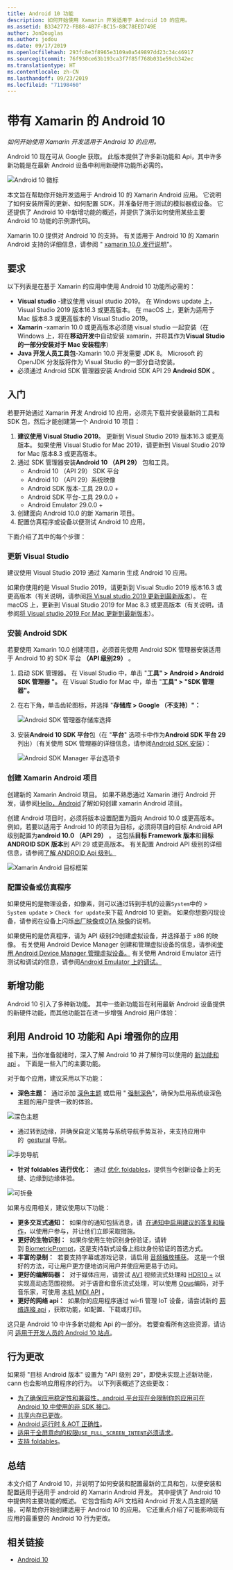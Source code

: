 ```yaml
---
title: Android 10 功能
description: 如何开始使用 Xamarin 开发适用于 Android 10 的应用。
ms.assetid: B3342772-FB88-4B7F-BC15-8BC78EED749E
author: JonDouglas
ms.author: jodou
ms.date: 09/17/2019
ms.openlocfilehash: 293fc8e3f8965e3109a0a549897dd23c34c46917
ms.sourcegitcommit: 76f930ce63b193ca3f7f85f768b031e59cb342ec
ms.translationtype: HT
ms.contentlocale: zh-CN
ms.lasthandoff: 09/23/2019
ms.locfileid: "71198460"
---
```

# <a name="android-10-with-xamarin"></a>带有 Xamarin 的 Android 10

_如何开始使用 Xamarin 开发适用于 Android 10 的应用。_

Android 10 现在可从 Google 获取。 此版本提供了许多新功能和 Api，其中许多新功能是在最新 Android 设备中利用新硬件功能所必需的。

![Android 10 徽标](~/android/platform/android-10-images/android10_black.png)

本文旨在帮助你开始开发适用于 Android 10 的 Xamarin Android 应用。 它说明了如何安装所需的更新、如何配置 SDK，并准备好用于测试的模拟器或设备。 它还提供了 Android 10 中新增功能的概述，并提供了演示如何使用某些主要 Android 10 功能的示例源代码。

Xamarin 10.0 提供对 Android 10 的支持。 有关适用于 Android 10 的 Xamarin Android 支持的详细信息，请参阅 " [xamarin 10.0 发行说明](https://docs.microsoft.com/xamarin/android/release-notes/10/10.0)"。

## <a name="requirements"></a>要求

以下列表是在基于 Xamarin 的应用中使用 Android 10 功能所必需的：

- **Visual studio** -建议使用 visual studio 2019。 在 Windows update 上，Visual Studio 2019 版本16.3 或更高版本。 在 macOS 上，更新为适用于 Mac 版本8.3 或更高版本的 Visual Studio 2019。
- **Xamarin** -xamarin 10.0 或更高版本必须随 visual studio 一起安装（在 Windows 上，将在**移动开发**中自动安装 xamarin，并将其作为**Visual Studio 的一部分安装对于 Mac 安装程序**）
- **Java 开发人员工具包**-Xamarin 10.0 开发需要 JDK 8。 Microsoft 的 OpenJDK 分发版将作为 Visual Studio 的一部分自动安装。
- 必须通过 Android SDK 管理器安装 Android SDK API 29 **Android SDK** 。

## <a name="get-started"></a>入门

若要开始通过 Xamarin 开发 Android 10 应用，必须先下载并安装最新的工具和 SDK 包，然后才能创建第一个 Android 10 项目：

1. **建议使用 Visual Studio 2019**。 更新到 Visual Studio 2019 版本16.3 或更高版本。 如果使用 Visual Studio for Mac 2019，请更新到 Visual Studio 2019 for Mac 版本8.3 或更高版本。
2. 通过 SDK 管理器安装**Android 10 （API 29）** 包和工具。
    - Android 10 （API 29） SDK 平台
    - Android 10 （API 29）系统映像
    - Android SDK 版本-工具 29.0.0 +
    - Android SDK 平台-工具 29.0.0 +
    - Android Emulator 29.0.0 +
3. 创建面向 Android 10.0 的新 Xamarin 项目。
4. 配置仿真程序或设备以便测试 Android 10 应用。

下面介绍了其中的每个步骤：

### <a name="update-visual-studio"></a>更新 Visual Studio

建议使用 Visual Studio 2019 通过 Xamarin 生成 Android 10 应用。

如果你使用的是 Visual Studio 2019，请更新到 Visual Studio 2019 版本16.3 或更高版本（有关说明，请参阅[将 Visual studio 2019 更新到最新版本](https://docs.microsoft.com/visualstudio/install/update-visual-studio)）。 在 macOS 上，更新到 Visual Studio 2019 for Mac 8.3 或更高版本（有关说明，请参阅[将 Visual studio 2019 For Mac 更新到最新版本](https://docs.microsoft.com/en-us/visualstudio/mac/update)）。

### <a name="install-the-android-sdk"></a>安装 Android SDK

若要使用 Xamarin 10.0 创建项目，必须首先使用 Android SDK 管理器安装适用于 Android 10 的 SDK 平台 **（API 级别29）** 。

1. 启动 SDK 管理器。 在 Visual Studio 中，单击 "**工具" > Android > Android SDK 管理器 "。** 在 Visual Studio for Mac 中，单击 "**工具" > "SDK 管理器"。**
2. 在右下角，单击齿轮图标，并选择 "**存储库 > Google （不支持）"：**

    ![Android SDK 管理器存储库选择](~/android/platform/android-10-images/sdkrepository.png)

3. 安装**Android 10 SDK 平台**包（在 "**平台**" 选项卡中作为**Android SDK 平台 29**列出）（有关使用 SDK 管理器的详细信息，请参阅[Android SDK 安装](https://docs.microsoft.com/en-us/xamarin/android/get-started/installation/android-sdk)）：

    ![Android SDK Manager 平台选项卡](~/android/platform/android-10-images/sdkplatforms.png)

### <a name="create-a-xamarinandroid-project"></a>创建 Xamarin Android 项目

创建新的 Xamarin Android 项目。 如果不熟悉通过 Xamarin 进行 Android 开发，请参阅[Hello，Android](https://docs.microsoft.com/en-us/xamarin/android/get-started/hello-android/index)了解如何创建 xamarin Android 项目。

创建 Android 项目时，必须将版本设置配置为面向 Android 10.0 或更高版本。 例如，若要以适用于 Android 10 的项目为目标，必须将项目的目标 Android API 级别配置为**android 10.0 （API 29）** 。 这包括**目标 Framework 版本**和**目标 ANDROID SDK 版本**到 API 29 或更高版本。 有关配置 Android API 级别的详细信息，请参阅[了解 ANDROID Api 级别。](https://docs.microsoft.com/en-us/xamarin/android/app-fundamentals/android-api-levels)

![Xamarin Android 目标框架](~/android/platform/android-10-images/targetframework.png)

### <a name="configure-a-device-or-emulator"></a>配置设备或仿真程序

如果使用的是物理设备，如像素，则可以通过转到手机的设置`System`中的 >  `System update`  >  `Check for update`来下载 Android 10 更新。 如果你想要闪现设备，请参阅在设备上闪烁[出厂映像](https://developers.google.com/android/ota)或[OTA 映像](https://developers.google.com/android/ota)的说明。

如果使用的是仿真程序，请为 API 级别29创建虚拟设备，并选择基于 x86 的映像。 有关使用 Android Device Manager 创建和管理虚拟设备的信息，请参阅[使用 Android Device Manager 管理虚拟设备。](https://docs.microsoft.com/en-us/xamarin/android/get-started/installation/android-emulator/device-manager) 有关使用 Android Emulator 进行测试和调试的信息，请参阅[Android Emulator 上的调试。](https://docs.microsoft.com/en-us/xamarin/android/deploy-test/debugging/debug-on-emulator)

## <a name="new-features"></a>新增功能

Android 10 引入了多种新功能。 其中一些新功能旨在利用最新 Android 设备提供的新硬件功能，而其他功能旨在进一步增强 Android 用户体验：

## <a name="enhance-your-app-with-android-10-features-and-apis"></a>利用 Android 10 功能和 Api 增强你的应用

接下来，当你准备就绪时，深入了解 Android 10 并了解你可以使用的 [新功能和 api](https://developer.android.com/preview/api-overview.html) 。 下面是一些入门的主要功能。

对于每个应用，建议采用以下功能：

- **深色主题：**  通过添加 [深色主题](https://developer.android.com/preview/features/darktheme) 或启用 " [强制深色](https://developer.android.com/preview/features/darktheme#force_dark)"，确保为启用系统级深色主题的用户提供一致的体验。

![深色主题](~/android/platform/android-10-images/darktheme.png)

- 通过转到边缘，并确保自定义笔势与系统导航手势互补，来支持应用中的  [gestural](https://developer.android.com/preview/features/gesturalnav) 导航。

![手势导航](~/android/platform/android-10-images/gesturenavigation.png)

- **针对 foldables 进行优化：**  通过 [优化 foldables](https://developer.android.com/preview/features/foldables)，提供当今创新设备上的无缝、边缘到边缘体验。

![可折叠](~/android/platform/android-10-images/foldable.png)

如果与应用相关，建议使用以下功能：

- **更多交互式通知：**  如果你的通知包括消息，请  [在通知中启用建议的答复和操作](https://developer.android.com/preview/features#smart-suggestions)，以使用户参与，并让他们立即采取措施。
- **更好的生物识别：**  如果你使用生物识别身份验证，请转到 [BiometricPrompt](https://developer.android.com/reference/androidx/biometric/BiometricPrompt)，这是支持新式设备上指纹身份验证的首选方式。
- **丰富的录制：**  若要支持字幕或游戏记录，请启用 [音频播放捕获](https://developer.android.com/preview/features/playback-capture)。 这是一个很好的方法，可让用户更方便地访问用户并使应用更易于访问。
- **更好的编解码器：**  对于媒体应用，请尝试 [AV1](https://en.wikipedia.org/wiki/AV1) 视频流式处理和 [HDR10 +](https://en.wikipedia.org/wiki/High-dynamic-range_video#HDR10+) 以实现高动态范围视频。 对于语音和音乐流式处理，可以使用 [Opus](http://opus-codec.org/)编码，对于音乐家，可使用 [本机 MIDI API](https://developer.android.com/preview/features/midi) 。
- **更好的网络 api：**  如果你的应用程序通过 wi-fi 管理 IoT 设备，请尝试新的 [网络连接 api](https://developer.android.com/preview/features#peer2peer) ，获取功能，如配置、下载或打印。

这只是 Android 10 中许多新功能和 Api 的一部分。 若要查看所有这些资源，请访问 [适用于开发人员的 Android 10 站点](https://developer.android.com/about/versions/10/highlights)。

## <a name="behavior-changes"></a>行为更改

如果将 "目标 Android 版本" 设置为 "API 级别 29"，即使未实现上述新功能，cann 也会影响应用程序的行为。 以下列表概述了这些更改：

- [为了确保应用稳定性和兼容性，android 平台现在会限制你的应用可在 Android 10 中使用的非 SDK 接口](https://developer.android.com/about/versions/10/behavior-changes-10#non-sdk-restrictions)。
- [共享内存已更改](https://developer.android.com/about/versions/10/behavior-changes-10#shared-memory)。
- [Android 运行时 &AMP; AOT 正确性](https://developer.android.com/about/versions/10/behavior-changes-10#system-only-oat)。
- [适用于全屏意向的权限`USE_FULL_SCREEN_INTENT`必须请求](https://developer.android.com/about/versions/10/behavior-changes-10#full-screen-intents)。
- [支持 foldables](https://developer.android.com/about/versions/10/behavior-changes-10#foldables)。

## <a name="summary"></a>总结

本文介绍了 Android 10，并说明了如何安装和配置最新的工具和包，以便安装和配置适用于适用于 android 的 Xamarin Android 开发。 其中提供了 Android 10 中提供的主要功能的概述。 它包含指向 API 文档和 Android 开发人员主题的链接，可帮助你开始创建适用于 Android 10 的应用。 它还重点介绍了可能影响现有应用的最重要的 Android 10 行为更改。

## <a name="related-links"></a>相关链接

- [Android 10](https://developer.android.com/about/versions/10)
